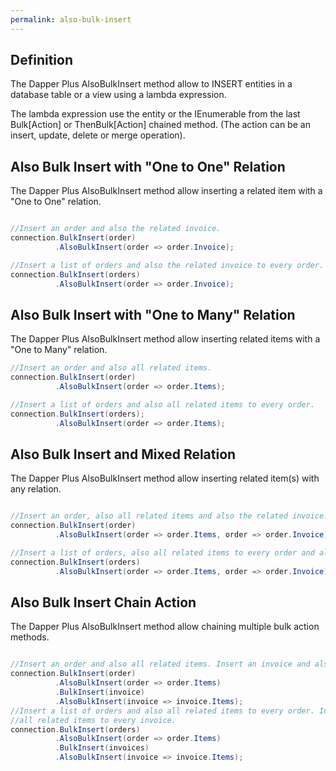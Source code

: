 ```yaml
---
permalink: also-bulk-insert
---
```


## Definition

The Dapper Plus AlsoBulkInsert method allow to INSERT entities in a database table or a view using a lambda expression.

The lambda expression use the entity or the IEnumerable<TEntity> from the last Bulk[Action] or ThenBulk[Action] chained method. (The action can be an insert, update, delete or merge operation).

## Also Bulk Insert with "One to One" Relation

The Dapper Plus AlsoBulkInsert method allow inserting a related item with a "One to One" relation.


```csharp

//Insert an order and also the related invoice.
connection.BulkInsert(order)
          .AlsoBulkInsert(order => order.Invoice);

//Insert a list of orders and also the related invoice to every order.
connection.BulkInsert(orders)
          .AlsoBulkInsert(order => order.Invoice);
```

## Also Bulk Insert with "One to Many" Relation

The Dapper Plus AlsoBulkInsert method allow inserting related items with a "One to Many" relation.


```csharp
//Insert an order and also all related items.
connection.BulkInsert(order)
          .AlsoBulkInsert(order => order.Items);

//Insert a list of orders and also all related items to every order.
connection.BulkInsert(orders);
          .AlsoBulkInsert(order => order.Items);
```

## Also Bulk Insert and Mixed Relation

The Dapper Plus AlsoBulkInsert method allow inserting related item(s) with any relation.


```csharp

//Insert an order, also all related items and also the related invoice.
connection.BulkInsert(order)
          .AlsoBulkInsert(order => order.Items, order => order.Invoice);

//Insert a list of orders, also all related items to every order and also the related invoice to every order.
connection.BulkInsert(orders)
          .AlsoBulkInsert(order => order.Items, order => order.Invoice);
```

## Also Bulk Insert Chain Action

The Dapper Plus AlsoBulkInsert method allow chaining multiple bulk action methods.


```csharp

//Insert an order and also all related items. Insert an invoice and also all related invoice items.
connection.BulkInsert(order)
          .AlsoBulkInsert(order => order.Items)
          .BulkInsert(invoice)
          .AlsoBulkInsert(invoice => invoice.Items);
//Insert a list of orders and also all related items to every order. Insert a list of invoices and also 
//all related items to every invoice.
connection.BulkInsert(orders)
          .AlsoBulkInsert(order => order.Items)
          .BulkInsert(invoices)
          .AlsoBulkInsert(invoice => invoice.Items);
```
